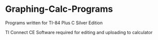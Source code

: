 # Graphing-Calc-Programs

Programs written for TI-84 Plus C Silver Edition

TI Connect CE Software required for editing and uploading to calculator
